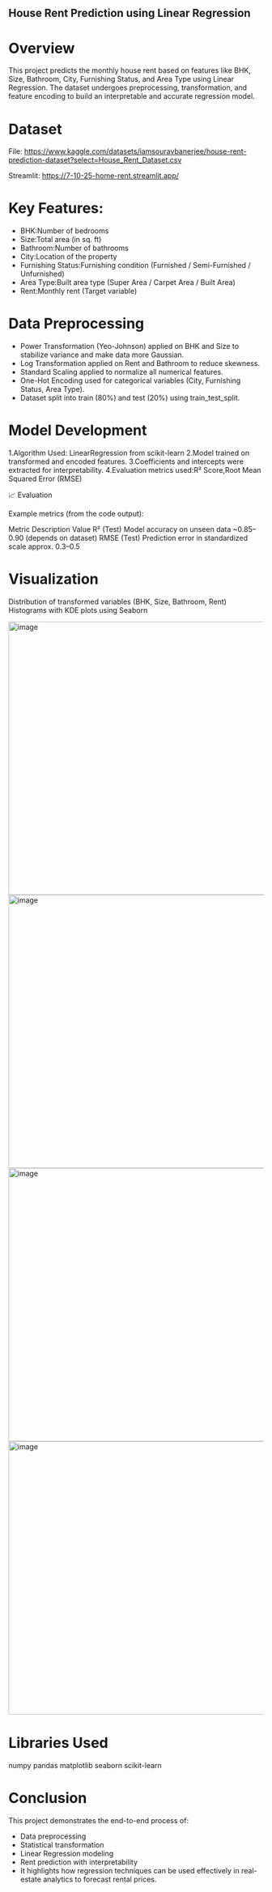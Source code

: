 ## House Rent Prediction using Linear Regression
# Overview
This project predicts the monthly house rent based on features like BHK, Size, Bathroom, City, Furnishing Status, and Area Type using Linear Regression.
The dataset undergoes preprocessing, transformation, and feature encoding to build an interpretable and accurate regression model.

# Dataset
File: https://www.kaggle.com/datasets/iamsouravbanerjee/house-rent-prediction-dataset?select=House_Rent_Dataset.csv

Streamlit: https://7-10-25-home-rent.streamlit.app/

# Key Features:
- BHK:Number of bedrooms
- Size:Total area (in sq. ft)
- Bathroom:Number of bathrooms
- City:Location of the property
- Furnishing Status:Furnishing condition (Furnished / Semi-Furnished / Unfurnished)
- Area Type:Built area type (Super Area / Carpet Area / Built Area)
- Rent:Monthly rent (Target variable)

# Data Preprocessing
- Power Transformation (Yeo-Johnson) applied on BHK and Size to stabilize variance and make data more Gaussian.
- Log Transformation applied on Rent and Bathroom to reduce skewness.
- Standard Scaling applied to normalize all numerical features.
- One-Hot Encoding used for categorical variables (City, Furnishing Status, Area Type).
- Dataset split into train (80%) and test (20%) using train_test_split.
  
# Model Development
1.Algorithm Used: LinearRegression from scikit-learn
2.Model trained on transformed and encoded features.
3.Coefficients and intercepts were extracted for interpretability.
4.Evaluation metrics used:R² Score,Root Mean Squared Error (RMSE)

📈 Evaluation

Example metrics (from the code output):

Metric	Description	Value
R² (Test)	Model accuracy on unseen data	~0.85–0.90 (depends on dataset)
RMSE (Test)	Prediction error in standardized scale	approx. 0.3–0.5

# Visualization
Distribution of transformed variables (BHK, Size, Bathroom, Rent)
Histograms with KDE plots using Seaborn

<img width="540" height="540" alt="image" src="https://github.com/user-attachments/assets/9e368fcb-4578-44bb-8f1c-e1bbb5105601" />
<img width="540" height="540" alt="image" src="https://github.com/user-attachments/assets/a2af29cd-de81-4e35-89e7-f2bbaff994ce" />
<img width="540" height="540" alt="image" src="https://github.com/user-attachments/assets/8de15bfb-dea6-44b9-8ebe-164915f8d737" />
<img width="540" height="540" alt="image" src="https://github.com/user-attachments/assets/59c15a25-7507-471d-88e1-18bf3101d7c5" />

# Libraries Used
numpy
pandas
matplotlib
seaborn
scikit-learn

# Conclusion
This project demonstrates the end-to-end process of:
- Data preprocessing
- Statistical transformation
- Linear Regression modeling
- Rent prediction with interpretability
- It highlights how regression techniques can be used effectively in real-estate analytics to forecast rental prices.
